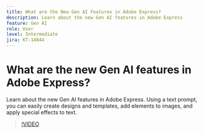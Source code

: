 ```yaml
---
title: What are the New Gen AI Features in Adobe Express?
description: Learn about the new Gen AI features in Adobe Express
feature: Gen AI
role: User
level: Intermediate
jira: KT-14844
---
```

# What are the new Gen AI features in Adobe Express?

Learn about the new Gen AI features in Adobe Express. Using a text prompt, you can easily create designs and templates, add elements to images, and apply special effects to text.

>[!VIDEO](https://video.tv.adobe.com/v/3427018?quality=12&learn=on&hidetitle=true)
